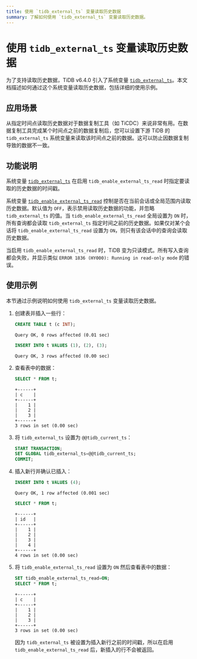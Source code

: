 ```yaml
---
title: 使用 `tidb_external_ts` 变量读取历史数据
summary: 了解如何使用 `tidb_external_ts` 变量读取历史数据。
---
```


# 使用 `tidb_external_ts` 变量读取历史数据

为了支持读取历史数据，TiDB v6.4.0 引入了系统变量 [`tidb_external_ts`](/system-variables.md#tidb_external_ts-new-in-v640)。本文档描述如何通过这个系统变量读取历史数据，包括详细的使用示例。

## 应用场景

从指定时间点读取历史数据对于数据复制工具（如 TiCDC）来说非常有用。在数据复制工具完成某个时间点之前的数据复制后，您可以设置下游 TiDB 的 `tidb_external_ts` 系统变量来读取该时间点之前的数据。这可以防止因数据复制导致的数据不一致。

## 功能说明

系统变量 [`tidb_external_ts`](/system-variables.md#tidb_external_ts-new-in-v640) 在启用 `tidb_enable_external_ts_read` 时指定要读取的历史数据的时间戳。

系统变量 [`tidb_enable_external_ts_read`](/system-variables.md#tidb_enable_external_ts_read-new-in-v640) 控制是否在当前会话或全局范围内读取历史数据。默认值为 `OFF`，表示禁用读取历史数据的功能，并忽略 `tidb_external_ts` 的值。当 `tidb_enable_external_ts_read` 全局设置为 `ON` 时，所有查询都会读取 `tidb_external_ts` 指定时间之前的历史数据。如果仅对某个会话将 `tidb_enable_external_ts_read` 设置为 `ON`，则只有该会话中的查询会读取历史数据。

当启用 `tidb_enable_external_ts_read` 时，TiDB 变为只读模式。所有写入查询都会失败，并显示类似 `ERROR 1836 (HY000): Running in read-only mode` 的错误。

## 使用示例

本节通过示例说明如何使用 `tidb_external_ts` 变量读取历史数据。

1. 创建表并插入一些行：

    ```sql
    CREATE TABLE t (c INT);
    ```

    ```
    Query OK, 0 rows affected (0.01 sec)
    ```

    ```sql
    INSERT INTO t VALUES (1), (2), (3);
    ```

    ```
    Query OK, 3 rows affected (0.00 sec)
    ```

2. 查看表中的数据：

    ```sql
    SELECT * FROM t;
    ```

    ```
    +------+
    | c    |
    +------+
    |    1 |
    |    2 |
    |    3 |
    +------+
    3 rows in set (0.00 sec)
    ```

3. 将 `tidb_external_ts` 设置为 `@@tidb_current_ts`：

    ```sql
    START TRANSACTION;
    SET GLOBAL tidb_external_ts=@@tidb_current_ts;
    COMMIT;
    ```

4. 插入新行并确认已插入：

    ```sql
    INSERT INTO t VALUES (4);
    ```

    ```
    Query OK, 1 row affected (0.001 sec)
    ```

    ```sql
    SELECT * FROM t;
    ```

    ```
    +------+
    | id   |
    +------+
    |    1 |
    |    2 |
    |    3 |
    |    4 |
    +------+
    4 rows in set (0.00 sec)
    ```

5. 将 `tidb_enable_external_ts_read` 设置为 `ON` 然后查看表中的数据：

    ```sql
    SET tidb_enable_external_ts_read=ON;
    SELECT * FROM t;
    ```

    ```
    +------+
    | c    |
    +------+
    |    1 |
    |    2 |
    |    3 |
    +------+
    3 rows in set (0.00 sec)
    ```

    因为 `tidb_external_ts` 被设置为插入新行之前的时间戳，所以在启用 `tidb_enable_external_ts_read` 后，新插入的行不会被返回。
